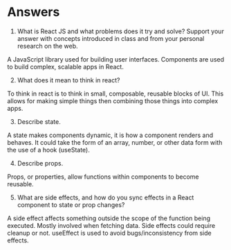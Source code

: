 # Answers

1. What is React JS and what problems does it try and solve? Support your answer with concepts introduced in class and from your personal research on the web.

A JavaScript library used for building user interfaces. Components are used to build complex, scalable apps in React.
 
2. What does it mean to think in react?

To think in react is to think in small, composable, reusable blocks of UI. This allows for making simple things then combining those things into complex apps.
 
3. Describe state.

A state makes components dynamic, it is how a component renders and behaves. It could take the form of an array, number, or other data form with the use of a hook (useState).
 
4. Describe props.

Props, or properties, allow functions within components to become reusable. 
 
5. What are side effects, and how do you sync effects in a React component to state or prop changes?
 
 A side effect affects something outside the scope of the function being executed. Mostly involved when fetching data. Side effects could require cleanup or not. useEffect is used to avoid bugs/inconsistency from side effects.

